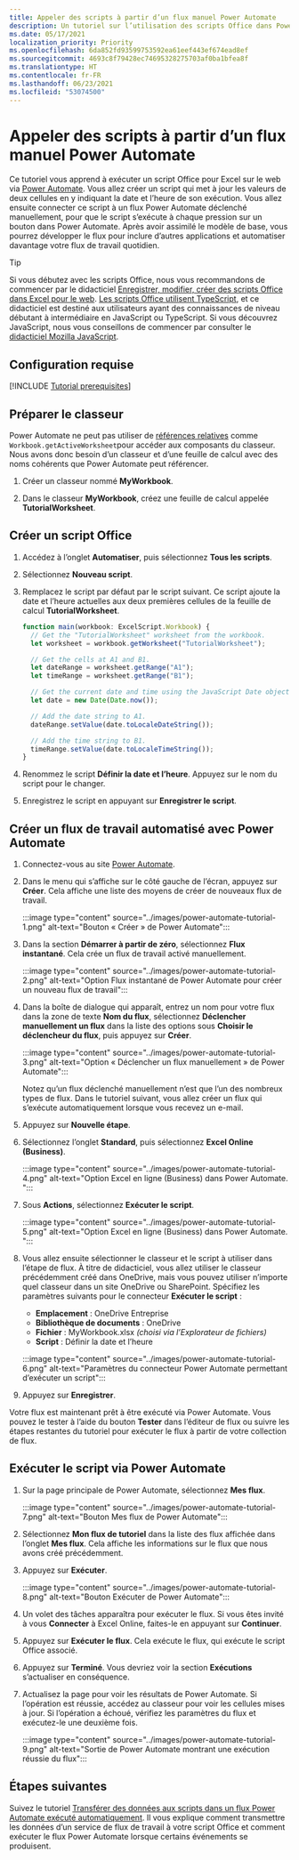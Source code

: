 ```yaml
---
title: Appeler des scripts à partir d’un flux manuel Power Automate
description: Un tutoriel sur l’utilisation des scripts Office dans Power Automate via un déclencheur manuel.
ms.date: 05/17/2021
localization_priority: Priority
ms.openlocfilehash: 6da852fd93599753592ea61eef443ef674ead8ef
ms.sourcegitcommit: 4693c8f79428ec74695328275703af0ba1bfea8f
ms.translationtype: HT
ms.contentlocale: fr-FR
ms.lasthandoff: 06/23/2021
ms.locfileid: "53074500"
---
```

# <a name="call-scripts-from-a-manual-power-automate-flow"></a>Appeler des scripts à partir d’un flux manuel Power Automate

Ce tutoriel vous apprend à exécuter un script Office pour Excel sur le web via [Power Automate](https://flow.microsoft.com). Vous allez créer un script qui met à jour les valeurs de deux cellules en y indiquant la date et l’heure de son exécution. Vous allez ensuite connecter ce script à un flux Power Automate déclenché manuellement, pour que le script s’exécute à chaque pression sur un bouton dans Power Automate. Après avoir assimilé le modèle de base, vous pourrez développer le flux pour inclure d’autres applications et automatiser davantage votre flux de travail quotidien.

> [!TIP]
> Si vous débutez avec les scripts Office, nous vous recommandons de commencer par le didacticiel [Enregistrer, modifier, créer des scripts Office dans Excel pour le web](excel-tutorial.md). [Les scripts Office utilisent TypeScript](../overview/code-editor-environment.md), et ce didacticiel est destiné aux utilisateurs ayant des connaissances de niveau débutant à intermédiaire en JavaScript ou TypeScript. Si vous découvrez JavaScript, nous vous conseillons de commencer par consulter le [didacticiel Mozilla JavaScript](https://developer.mozilla.org/docs/Web/JavaScript/Guide/Introduction).

## <a name="prerequisites"></a>Configuration requise

[!INCLUDE [Tutorial prerequisites](../includes/power-automate-tutorial-prerequisites.md)]

## <a name="prepare-the-workbook"></a>Préparer le classeur

Power Automate ne peut pas utiliser de [références relatives](../testing/power-automate-troubleshooting.md#avoid-relative-references) comme `Workbook.getActiveWorksheet`pour accéder aux composants du classeur. Nous avons donc besoin d’un classeur et d’une feuille de calcul avec des noms cohérents que Power Automate peut référencer.

1. Créer un classeur nommé **MyWorkbook**.

2. Dans le classeur **MyWorkbook**, créez une feuille de calcul appelée **TutorialWorksheet**.

## <a name="create-an-office-script"></a>Créer un script Office

1. Accédez à l’onglet **Automatiser**, puis sélectionnez **Tous les scripts**.

2. Sélectionnez **Nouveau script**.

3. Remplacez le script par défaut par le script suivant. Ce script ajoute la date et l’heure actuelles aux deux premières cellules de la feuille de calcul **TutorialWorksheet**.

    ```TypeScript
    function main(workbook: ExcelScript.Workbook) {
      // Get the "TutorialWorksheet" worksheet from the workbook.
      let worksheet = workbook.getWorksheet("TutorialWorksheet");

      // Get the cells at A1 and B1.
      let dateRange = worksheet.getRange("A1");
      let timeRange = worksheet.getRange("B1");

      // Get the current date and time using the JavaScript Date object.
      let date = new Date(Date.now());

      // Add the date string to A1.
      dateRange.setValue(date.toLocaleDateString());

      // Add the time string to B1.
      timeRange.setValue(date.toLocaleTimeString());
    }
    ```

4. Renommez le script **Définir la date et l’heure**. Appuyez sur le nom du script pour le changer.

5. Enregistrez le script en appuyant sur **Enregistrer le script**.

## <a name="create-an-automated-workflow-with-power-automate"></a>Créer un flux de travail automatisé avec Power Automate

1. Connectez-vous au site [Power Automate](https://flow.microsoft.com).

2. Dans le menu qui s’affiche sur le côté gauche de l’écran, appuyez sur **Créer**. Cela affiche une liste des moyens de créer de nouveaux flux de travail.

    :::image type="content" source="../images/power-automate-tutorial-1.png" alt-text="Bouton « Créer » de Power Automate":::

3. Dans la section **Démarrer à partir de zéro**, sélectionnez **Flux instantané**. Cela crée un flux de travail activé manuellement.

    :::image type="content" source="../images/power-automate-tutorial-2.png" alt-text="Option Flux instantané de Power Automate pour créer un nouveau flux de travail":::

4. Dans la boîte de dialogue qui apparaît, entrez un nom pour votre flux dans la zone de texte **Nom du flux**, sélectionnez **Déclencher manuellement un flux** dans la liste des options sous **Choisir le déclencheur du flux**, puis appuyez sur **Créer**.

    :::image type="content" source="../images/power-automate-tutorial-3.png" alt-text="Option « Déclencher un flux manuellement » de Power Automate":::

    Notez qu’un flux déclenché manuellement n’est que l’un des nombreux types de flux. Dans le tutoriel suivant, vous allez créer un flux qui s’exécute automatiquement lorsque vous recevez un e-mail.

5. Appuyez sur **Nouvelle étape**.

6. Sélectionnez l’onglet **Standard**, puis sélectionnez **Excel Online (Business)**.

    :::image type="content" source="../images/power-automate-tutorial-4.png" alt-text="Option Excel en ligne (Business) dans Power Automate. ":::

7. Sous **Actions**, sélectionnez **Exécuter le script**.

    :::image type="content" source="../images/power-automate-tutorial-5.png" alt-text="Option Excel en ligne (Business) dans Power Automate. ":::

8. Vous allez ensuite sélectionner le classeur et le script à utiliser dans l’étape de flux. À titre de didacticiel, vous allez utiliser le classeur précédemment créé dans OneDrive, mais vous pouvez utiliser n’importe quel classeur dans un site OneDrive ou SharePoint. Spécifiez les paramètres suivants pour le connecteur **Exécuter le script** :

    - **Emplacement** : OneDrive Entreprise
    - **Bibliothèque de documents** : OneDrive
    - **Fichier** : MyWorkbook.xlsx *(choisi via l’Explorateur de fichiers)*
    - **Script** : Définir la date et l’heure

    :::image type="content" source="../images/power-automate-tutorial-6.png" alt-text="Paramètres du connecteur Power Automate permettant d’exécuter un script":::

9. Appuyez sur **Enregistrer**.

Votre flux est maintenant prêt à être exécuté via Power Automate. Vous pouvez le tester à l’aide du bouton **Tester** dans l’éditeur de flux ou suivre les étapes restantes du tutoriel pour exécuter le flux à partir de votre collection de flux.

## <a name="run-the-script-through-power-automate"></a>Exécuter le script via Power Automate

1. Sur la page principale de Power Automate, sélectionnez **Mes flux**.

    :::image type="content" source="../images/power-automate-tutorial-7.png" alt-text="Bouton Mes flux de Power Automate":::

2. Sélectionnez **Mon flux de tutoriel** dans la liste des flux affichée dans l’onglet **Mes flux**. Cela affiche les informations sur le flux que nous avons créé précédemment.

3. Appuyez sur **Exécuter**.

    :::image type="content" source="../images/power-automate-tutorial-8.png" alt-text="Bouton Exécuter de Power Automate":::

4. Un volet des tâches apparaîtra pour exécuter le flux. Si vous êtes invité à vous **Connecter** à Excel Online, faites-le en appuyant sur **Continuer**.

5. Appuyez sur **Exécuter le flux**. Cela exécute le flux, qui exécute le script Office associé.

6. Appuyez sur **Terminé**. Vous devriez voir la section **Exécutions** s’actualiser en conséquence.

7. Actualisez la page pour voir les résultats de Power Automate. Si l’opération est réussie, accédez au classeur pour voir les cellules mises à jour. Si l’opération a échoué, vérifiez les paramètres du flux et exécutez-le une deuxième fois.

    :::image type="content" source="../images/power-automate-tutorial-9.png" alt-text="Sortie de Power Automate montrant une exécution réussie du flux":::

## <a name="next-steps"></a>Étapes suivantes

Suivez le tutoriel [Transférer des données aux scripts dans un flux Power Automate exécuté automatiquement](excel-power-automate-trigger.md). Il vous explique comment transmettre les données d’un service de flux de travail à votre script Office et comment exécuter le flux Power Automate lorsque certains événements se produisent.
